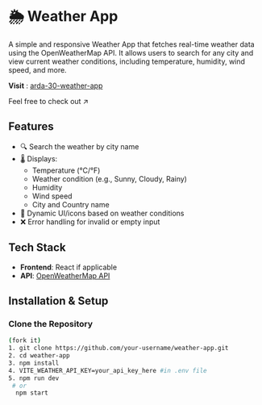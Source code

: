 # 🌦️ Weather App

A simple and responsive Weather App that fetches real-time weather data using the OpenWeatherMap API. It allows users to search for any city and view current weather conditions, including temperature, humidity, wind speed, and more.





**Visit** : [arda-30-weather-app](https://arda-30-weather-app.vercel.app/)


Feel free to check out ↗️

##  Features

- 🔍 Search the weather by city name
- 🌡️ Displays:
  - Temperature (°C/°F)
  - Weather condition (e.g., Sunny, Cloudy, Rainy)
  - Humidity
  - Wind speed
  - City and Country name
- 🎨 Dynamic UI/icons based on weather conditions
- ❌ Error handling for invalid or empty input

##  Tech Stack

- **Frontend**:  React if applicable
- **API**: [OpenWeatherMap API](https://openweathermap.org/api)



##  Installation & Setup

### Clone the Repository 

```bash
(fork it)
1. git clone https://github.com/your-username/weather-app.git
2. cd weather-app
3. npm install
4. VITE_WEATHER_API_KEY=your_api_key_here #in .env file
5. npm run dev
 # or
  npm start
